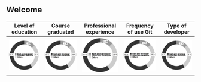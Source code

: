 ## Welcome 

| Level of education  | Course graduated |Professional experience  |Frequency of use Git |Type of developer |
| ---          |     ---        |          ---  |---  | ---  |
| ![](https://raw.githubusercontent.com/johnatan-si/JSERD2020/master/applications.PNG)  | ![](https://raw.githubusercontent.com/johnatan-si/JSERD2020/master/applications.PNG)     | ![](https://raw.githubusercontent.com/johnatan-si/JSERD2020/master/applications.PNG)    |![](https://raw.githubusercontent.com/johnatan-si/JSERD2020/master/applications.PNG)    | ![](https://raw.githubusercontent.com/johnatan-si/JSERD2020/master/applications.PNG)   |


